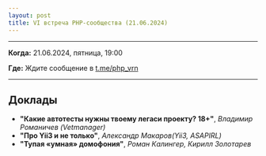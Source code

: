 ```yaml
---
layout: post
title: VI встреча PHP-сообщества (21.06.2024)
---
```


---

**Когда:** 21.06.2024, пятница, 19:00

**Где:** Ждите сообщение в [t.me/php_vrn](https://t.me/php_vrn)

---

## Доклады

* **"Какие автотесты нужны твоему легаси проекту? 18+"**, _Владимир Романичев (Vetmanager)_
* **"Про Yii3 и не только"**, _Александр Макаров(Yii3, ASAPIRL)_
* **"Тупая «умная» домофония"**, _Роман Калингер, Кирилл Золотарев_
